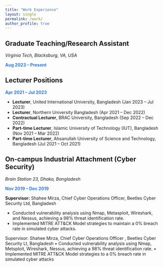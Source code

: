 ```yaml
---
title: "Work Experience"
layout: single
permalink: /work/
author_profile: true
---
```


<div class="archive__item">
  <h2 class="archive__item-title">Graduate Teaching/Research Assistant</h2>
  <p><i>Virginia Tech, Blacksburg, VA, USA</i></p>
  <p><strong style="color:#2a7ae2;">Aug 2023 – Present</strong></p>
</div>

<div class="archive__item">
  <h2 class="archive__item-title">Lecturer Positions</h2>
  <p><strong style="color:#2a7ae2;">Apr 2021 – Jul 2023</strong></p>
  <ul>
    <li><strong>Lecturer</strong>, United International University, Bangladesh (Jan 2023 – Jul 2023)</li>
    <li><strong>Lecturer</strong>, Northern University Bangladesh (Apr 2021 – Dec 2022)</li>
    <li><strong>Contractual Lecturer</strong>, BRAC University, Bangladesh (Sep 2022 – Dec 2022)</li>
    <li><strong>Part-time Lecturer</strong>, Islamic University of Technology (IUT), Bangladesh (Nov 2021 – Mar 2022)</li>
    <li><strong>Part-time Lecturer</strong>, Ahsanullah University of Science and Technology, Bangladesh (Jul 2021 – Oct 2021)</li>
  </ul>
</div>


<div class="archive__item">
  <h2 class="archive__item-title">On-campus Industrial Attachment (Cyber Security)</h2>
  <p><i>Brain Station 23, Dhaka, Bangladesh</i></p>
  <p><strong style="color:#2a7ae2;">Nov 2019 – Dec 2019</strong></p>
  <p><strong>Supervisor:</strong> Shahee Mirza, Chief Cyber Operations Officer, Beetles Cyber Security Ltd, Bangladesh</p>
  <ul>
    <li>Conducted vulnerability analysis using Nmap, Metasploit, Wireshark, and Nessus, achieving a 98% threat identification rate.</li>
    <li>Implemented MITRE ATT&CK Model strategies to maintain a 0% breach rate in simulated cyber attacks.</li>
  </ul>
</div>


Supervisor: Shahee Mirza, Chief Cyber Operations Officer , Beetles Cyber Security Lt, Bangladesh
• Conducted vulnerability analysis using Nmap, Metsploit, Wireshark, Nessus, achieving a 98% threat
identification rate.
• Implemented MITRE ATT&CK Model strategies to a 0% breach rate in simulated cyber attacks